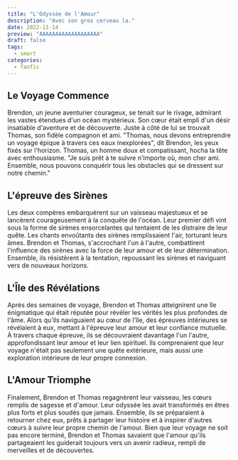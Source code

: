 ```yaml
---
title: "L'Odyssée de l'Amour"
description: "Avec son gros cerveau la."
date: 2022-11-14
preview: "AAAAAAAAAAAAAAAAAAA"
draft: false
tags:
  - smart
categories:
  - fanfic
---
```


## Le Voyage Commence

Brendon, un jeune aventurier courageux, se tenait sur le rivage, admirant les vastes étendues d'un océan mystérieux. Son cœur était empli d'un désir insatiable d'aventure et de découverte. Juste à côté de lui se trouvait Thomas, son fidèle compagnon et ami.
"Thomas, nous devons entreprendre un voyage épique à travers ces eaux inexplorées", dit Brendon, les yeux fixés sur l'horizon.
Thomas, un homme doux et compatissant, hocha la tête avec enthousiasme. "Je suis prêt à te suivre n'importe où, mon cher ami. Ensemble, nous pouvons conquérir tous les obstacles qui se dressent sur notre chemin."

## L'épreuve des Sirènes

Les deux compères embarquèrent sur un vaisseau majestueux et se lancèrent courageusement à la conquête de l'océan. Leur premier défi vint sous la forme de sirènes ensorcelantes qui tentaient de les distraire de leur quête. Les chants envoûtants des sirènes remplissaient l'air, torturant leurs âmes.
Brendon et Thomas, s'accrochant l'un à l'autre, combattirent l'influence des sirènes avec la force de leur amour et de leur détermination. Ensemble, ils résistèrent à la tentation, repoussant les sirènes et naviguant vers de nouveaux horizons.

## L'Île des Révélations

Après des semaines de voyage, Brendon et Thomas atteignirent une île énigmatique qui était réputée pour révéler les vérités les plus profondes de l'âme. Alors qu'ils naviguaient au cœur de l'île, des épreuves intérieures se révélaient à eux, mettant à l'épreuve leur amour et leur confiance mutuelle.
À travers chaque épreuve, ils se découvraient davantage l'un l'autre, approfondissant leur amour et leur lien spirituel. Ils comprenaient que leur voyage n'était pas seulement une quête extérieure, mais aussi une exploration intérieure de leur propre connexion.

## L'Amour Triomphe

Finalement, Brendon et Thomas regagnèrent leur vaisseau, les cœurs remplis de sagesse et d'amour. Leur odyssée les avait transformés en êtres plus forts et plus soudés que jamais. Ensemble, ils se préparaient à retourner chez eux, prêts à partager leur histoire et à inspirer d'autres cœurs à suivre leur propre chemin de l'amour.
Bien que leur voyage ne soit pas encore terminé, Brendon et Thomas savaient que l'amour qu'ils partageaient les guiderait toujours vers un avenir radieux, rempli de merveilles et de découvertes.

